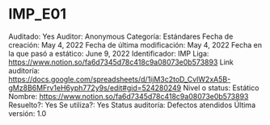 # IMP_E01

Auditado: Yes
Auditor: Anonymous
Categoría: Estándares
Fecha de creación: May 4, 2022
Fecha de última modificación: May 4, 2022
Fecha en la que pasó a estático: June 9, 2022
Identificador: IMP
Liga: https://www.notion.so/fa6d7345d78c418c9a08073e0b573893 
Link auditoría: https://docs.google.com/spreadsheets/d/1ijM3c2toD_CvIW2xA5B-gMz8B6MFrv1eH6yph772y9s/edit#gid=524280249
Nivel o status: Estático
Nombre: https://www.notion.so/fa6d7345d78c418c9a08073e0b573893 
Resuelto?: Yes
Se utiliza?: Yes
Status auditoría: Defectos atendidos
Última versión: 1.0